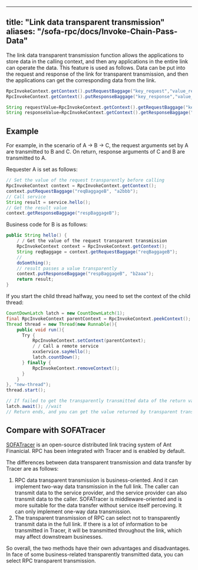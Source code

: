 
---
title: "Link data transparent transmission"
aliases: "/sofa-rpc/docs/Invoke-Chain-Pass-Data"
---


The link data transparent transmission function allows the applications to store data in the calling context, and then any applications in the entire link can operate the data.
This feature is used as follows. Data can be put into the request and response of the link for transparent transmission, and then the applications can get the corresponding data from the link.
```java
RpcInvokeContext.getContext().putRequestBaggage("key_request","value_request");
RpcInvokeContext.getContext().putResponseBaggage("key_response","value_response");

String requestValue=RpcInvokeContext.getContext().getRequestBaggage("key_request");
String responseValue=RpcInvokeContext.getContext().getResponseBaggage("key_response");
```


## Example

For example, in the scenario of A -> B -> C, the request arguments set by A are transmitted to B and C. On return, response arguments of C and B are transmitted to A.

Requester A is set as follows:
```java
// Set the value of the request transparently before calling
RpcInvokeContext context = RpcInvokeContext.getContext();
context.putRequestBaggage("reqBaggageB", "a2bbb");
// Call service
String result = service.hello();
// Get the result value
context.getResponseBaggage("respBaggageB");
```

Business code for B is as follows:
```java
public String hello() {
    / / Get the value of the request transparent transmission
    RpcInvokeContext context = RpcInvokeContext.getContext();
    String reqBaggage = context.getRequestBaggage("reqBaggageB");
    // 
    doSomthing();
    // result passes a value transparently
    context.putResponseBaggage("respBaggageB", "b2aaa");
    return result;
}
```

If you start the child thread halfway, you need to set the context of the child thread:
```java
CountDownLatch latch = new CountDownLatch(1);
final RpcInvokeContext parentContext = RpcInvokeContext.peekContext();
Thread thread = new Thread(new Runnable(){
    public void run(){
	  Try {
	      RpcInvokeContext.setContext(parentContext);
		  / / Call a remote service
		  xxxService.sayHello();
		  latch.countDown();
	  } finally {
	      RpcInvokeContext.removeContext();
	  }
    }
}, "new-thread");
thread.start();

// If failed to get the transparently transmitted data of the return value.
latch.await(); //wait
// Return ends, and you can get the value returned by transparent transmission.
```

## Compare with SOFATracer

[SOFATracer](https://github.com/sofastack/sofa-tracer/wiki) is an open-source distributed link tracing system of Ant Finanicial. RPC has been integrated with Tracer and is enabled by default.

The differences between data transparent transmission and data transfer by Tracer are as follows:

1. RPC data transparent transmission is business-oriented. And it can implement two-way data transmission in the full link. The caller can transmit data to the service provider, and the service provider can also transmit data to the caller. SOFATracer is middleware-oriented and is more suitable for the data transfer without service itself perceving. It can only implement one-way data transmission.
2. The transparent transmission of RPC can select not to transparently transmit data in the full link. If there is a lot of information to be transmitted in Tracer, it will be transmitted throughout the link, which may affect downstream businesses.

So overall, the two methods have their own advantages and disadvantages. In face of some business-related transparently transmitted data, you can select RPC transparent transmission.